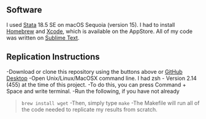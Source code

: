 ## Software

I used [Stata](http://www.stata.com) 18.5 SE on macOS Sequoia (version 15). I had to install [Homebrew](https://brew.sh) and [Xcode](https://developer.apple.com/xcode/), which is available on the AppStore. All of my code was written on [Sublime Text](https://www.sublimetext.com).

## Replication Instructions

-Download or clone this repository using the buttons above or [GitHub Desktop](https://github.com/apps/desktop)
-Open Unix/Linux/MacOSX command line. I had zsh - Version 2.14 (455) at the time of this project.
-To do this, you can press Command + Space and write terminal.
-Run the following, if you have not already
> `brew install wget`
-Then, simply type
> `make`
-The Makefile will run all of the code needed to replicate my results from scratch.
